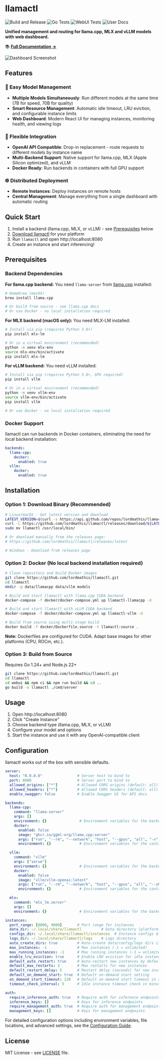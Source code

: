# llamactl

![Build and Release](https://github.com/lordmathis/llamactl/actions/workflows/release.yaml/badge.svg) ![Go Tests](https://github.com/lordmathis/llamactl/actions/workflows/go_test.yaml/badge.svg) ![WebUI Tests](https://github.com/lordmathis/llamactl/actions/workflows/webui_test.yaml/badge.svg) ![User Docs](https://github.com/lordmathis/llamactl/actions/workflows/docs.yaml/badge.svg)

**Unified management and routing for llama.cpp, MLX and vLLM models with web dashboard.**

📚 **[Full Documentation →](https://llamactl.org)**

![Dashboard Screenshot](docs/images/dashboard.png)

## Features

### 🚀 Easy Model Management
- **Multiple Models Simultaneously**: Run different models at the same time (7B for speed, 70B for quality)
- **Smart Resource Management**: Automatic idle timeout, LRU eviction, and configurable instance limits
- **Web Dashboard**: Modern React UI for managing instances, monitoring health, and viewing logs

### 🔗 Flexible Integration
- **OpenAI API Compatible**: Drop-in replacement - route requests to different models by instance name
- **Multi-Backend Support**: Native support for llama.cpp, MLX (Apple Silicon optimized), and vLLM
- **Docker Ready**: Run backends in containers with full GPU support

### 🌐 Distributed Deployment
- **Remote Instances**: Deploy instances on remote hosts
- **Central Management**: Manage everything from a single dashboard with automatic routing  

## Quick Start

1. Install a backend (llama.cpp, MLX, or vLLM) - see [Prerequisites](#prerequisites) below
2. [Download llamactl](#installation) for your platform
3. Run `llamactl` and open http://localhost:8080
4. Create an instance and start inferencing!

## Prerequisites

### Backend Dependencies

**For llama.cpp backend:**
You need `llama-server` from [llama.cpp](https://github.com/ggml-org/llama.cpp) installed:

```bash
# Homebrew (macOS)
brew install llama.cpp

# Or build from source - see llama.cpp docs
# Or use Docker - no local installation required
```

**For MLX backend (macOS only):**
You need MLX-LM installed:

```bash
# Install via pip (requires Python 3.8+)
pip install mlx-lm

# Or in a virtual environment (recommended)
python -m venv mlx-env
source mlx-env/bin/activate
pip install mlx-lm
```

**For vLLM backend:**
You need vLLM installed:

```bash
# Install via pip (requires Python 3.8+, GPU required)
pip install vllm

# Or in a virtual environment (recommended)
python -m venv vllm-env
source vllm-env/bin/activate
pip install vllm

# Or use Docker - no local installation required
```

### Docker Support

llamactl can run backends in Docker containers, eliminating the need for local backend installation:

```yaml
backends:
  llama-cpp:
    docker:
      enabled: true
  vllm:
    docker:
      enabled: true
```

## Installation

### Option 1: Download Binary (Recommended)

```bash
# Linux/macOS - Get latest version and download
LATEST_VERSION=$(curl -s https://api.github.com/repos/lordmathis/llamactl/releases/latest | grep '"tag_name":' | sed -E 's/.*"([^"]+)".*/\1/')
curl -L https://github.com/lordmathis/llamactl/releases/download/${LATEST_VERSION}/llamactl-${LATEST_VERSION}-$(uname -s | tr '[:upper:]' '[:lower:]')-$(uname -m).tar.gz | tar -xz
sudo mv llamactl /usr/local/bin/

# Or download manually from the releases page:
# https://github.com/lordmathis/llamactl/releases/latest

# Windows - Download from releases page
```

### Option 2: Docker (No local backend installation required)

```bash
# Clone repository and build Docker images
git clone https://github.com/lordmathis/llamactl.git
cd llamactl
mkdir -p data/llamacpp data/vllm models

# Build and start llamactl with llama.cpp CUDA backend
docker-compose -f docker/docker-compose.yml up llamactl-llamacpp -d

# Build and start llamactl with vLLM CUDA backend
docker-compose -f docker/docker-compose.yml up llamactl-vllm -d

# Build from source using multi-stage build
docker build -f docker/Dockerfile.source -t llamactl:source .
```

**Note:** Dockerfiles are configured for CUDA. Adapt base images for other platforms (CPU, ROCm, etc.).

### Option 3: Build from Source
Requires Go 1.24+ and Node.js 22+
```bash
git clone https://github.com/lordmathis/llamactl.git
cd llamactl
cd webui && npm ci && npm run build && cd ..
go build -o llamactl ./cmd/server
```

## Usage

1. Open http://localhost:8080
2. Click "Create Instance"
3. Choose backend type (llama.cpp, MLX, or vLLM)
4. Configure your model and options
5. Start the instance and use it with any OpenAI-compatible client

## Configuration

llamactl works out of the box with sensible defaults.

```yaml
server:
  host: "0.0.0.0"                # Server host to bind to
  port: 8080                     # Server port to bind to
  allowed_origins: ["*"]         # Allowed CORS origins (default: all)
  allowed_headers: ["*"]         # Allowed CORS headers (default: all)
  enable_swagger: false          # Enable Swagger UI for API docs

backends:
  llama-cpp:
    command: "llama-server"
    args: []
    environment: {}               # Environment variables for the backend process
    docker:
      enabled: false
      image: "ghcr.io/ggml-org/llama.cpp:server"
      args: ["run", "--rm", "--network", "host", "--gpus", "all", "-v", "~/.local/share/llamactl/llama.cpp:/root/.cache/llama.cpp"]
      environment: {}             # Environment variables for the container

  vllm:
    command: "vllm"
    args: ["serve"]
    environment: {}               # Environment variables for the backend process
    docker:
      enabled: false
      image: "vllm/vllm-openai:latest"
      args: ["run", "--rm", "--network", "host", "--gpus", "all", "--shm-size", "1g", "-v", "~/.local/share/llamactl/huggingface:/root/.cache/huggingface"]
      environment: {}             # Environment variables for the container

  mlx:
    command: "mlx_lm.server"
    args: []
    environment: {}               # Environment variables for the backend process

instances:
  port_range: [8000, 9000]       # Port range for instances
  data_dir: ~/.local/share/llamactl         # Data directory (platform-specific, see below)
  configs_dir: ~/.local/share/llamactl/instances  # Instance configs directory
  logs_dir: ~/.local/share/llamactl/logs    # Logs directory
  auto_create_dirs: true         # Auto-create data/config/logs dirs if missing
  max_instances: -1              # Max instances (-1 = unlimited)
  max_running_instances: -1      # Max running instances (-1 = unlimited)
  enable_lru_eviction: true      # Enable LRU eviction for idle instances
  default_auto_restart: true     # Auto-restart new instances by default
  default_max_restarts: 3        # Max restarts for new instances
  default_restart_delay: 5       # Restart delay (seconds) for new instances
  default_on_demand_start: true  # Default on-demand start setting
  on_demand_start_timeout: 120   # Default on-demand start timeout in seconds
  timeout_check_interval: 5      # Idle instance timeout check in minutes

auth:
  require_inference_auth: true   # Require auth for inference endpoints
  inference_keys: []             # Keys for inference endpoints
  require_management_auth: true  # Require auth for management endpoints
  management_keys: []            # Keys for management endpoints
```

For detailed configuration options including environment variables, file locations, and advanced settings, see the [Configuration Guide](docs/getting-started/configuration.md).

## License

MIT License - see [LICENSE](LICENSE) file.
